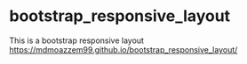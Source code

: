 # bootstrap_responsive_layout
This is a bootstrap responsive layout
https://mdmoazzem99.github.io/bootstrap_responsive_layout/

